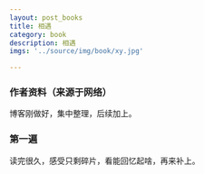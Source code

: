 ```yaml
---
layout: post_books
title: 相遇
category: book
description: 相遇
imgs: '../source/img/book/xy.jpg'

---
```

### 作者资料（来源于网络）

博客刚做好，集中整理，后续加上。

### 第一遍

读完很久，感受只剩碎片，看能回忆起啥，再来补上。
 